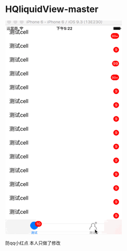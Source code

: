 # HQliquidView-master

![](https://github.com/hosten1/HQliquidView-master/blob/master/HQliquidView/recode.gif)  

防qq小红点 本人只做了修改
